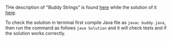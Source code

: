 THe description of "Buddy Strings" is found [here](https://leetcode.com/problems/buddy-strings/description/) while the solution of it [here](https://github.com/aurimas13/Solutions-To-Problems/blob/main/LeetCode/Java%20Solutions/Buddy%20Strings/buddy.java).

To check the solution in terminal first compile Java file as `javac buddy.java`, then run the command as follows `java Solution` and it will check tests and if the solution works correctly.
